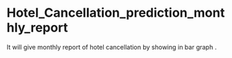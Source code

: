 # Hotel_Cancellation_prediction_monthly_report
It will give monthly  report of hotel cancellation by showing in bar graph .
